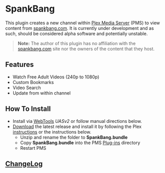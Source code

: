 SpankBang
=========

This plugin creates a new channel within [Plex Media Server](https://plex.tv/) (PMS) to view content from [spankbang.com](http://spankbang.com/). It is currently under development and as such, should be considered alpha software and potentially unstable.

> **Note:** The author of this plugin has no affiliation with the [spankbang.com](http://spankbang.com/) site nor the owners of the content that they host.

## Features
- Watch Free Adult Videos (240p to 1080p)
- Custom Bookmarks
- Video Search
- Update from within channel

## How To Install
- Install via [WebTools](https://forums.plex.tv/discussion/126254/rel-webtools-2-0/p1#Discussion_126254) _UASv2_ or follow manual directions below.
- [Download](http://github.com/Nosinden/SpankBang.bundle/releases) the latest release and install it by following the Plex [instructions](https://support.plex.tv/hc/en-us/articles/201187656-How-do-I-manually-install-a-channel-) or the instructions below.
  - Unzip and rename the folder to **SpankBang.bundle**
  - Copy **SpankBang.bundle** into the PMS [Plug-ins](https://support.plex.tv/hc/en-us/articles/201106098-How-do-I-find-the-Plug-Ins-folder-) directory
  - Restart PMS

## [ChangeLog](Changelog.md#changelog)
